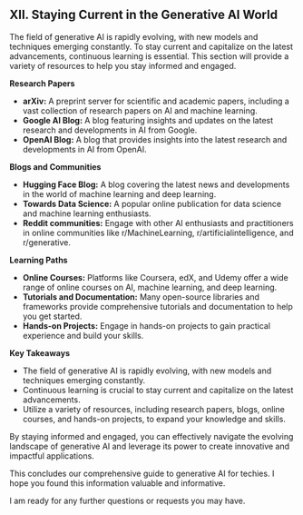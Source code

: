 ## XII. Staying Current in the Generative AI World

The field of generative AI is rapidly evolving, with new models and techniques emerging constantly. To stay current and capitalize on the latest advancements, continuous learning is essential. This section will provide a variety of resources to help you stay informed and engaged.

**Research Papers**

* **arXiv:** A preprint server for scientific and academic papers, including a vast collection of research papers on AI and machine learning.
* **Google AI Blog:** A blog featuring insights and updates on the latest research and developments in AI from Google.
* **OpenAI Blog:** A blog that provides insights into the latest research and developments in AI from OpenAI.

**Blogs and Communities**

* **Hugging Face Blog:** A blog covering the latest news and developments in the world of machine learning and deep learning.
* **Towards Data Science:** A popular online publication for data science and machine learning enthusiasts.
* **Reddit communities:** Engage with other AI enthusiasts and practitioners in online communities like r/MachineLearning, r/artificialintelligence, and r/generative.

**Learning Paths**

* **Online Courses:** Platforms like Coursera, edX, and Udemy offer a wide range of online courses on AI, machine learning, and deep learning.
* **Tutorials and Documentation:** Many open-source libraries and frameworks provide comprehensive tutorials and documentation to help you get started.
* **Hands-on Projects:** Engage in hands-on projects to gain practical experience and build your skills.

**Key Takeaways**

* The field of generative AI is rapidly evolving, with new models and techniques emerging constantly.
* Continuous learning is crucial to stay current and capitalize on the latest advancements.
* Utilize a variety of resources, including research papers, blogs, online courses, and hands-on projects, to expand your knowledge and skills.

By staying informed and engaged, you can effectively navigate the evolving landscape of generative AI and leverage its power to create innovative and impactful applications.

This concludes our comprehensive guide to generative AI for techies. I hope you found this information valuable and informative. 

I am ready for any further questions or requests you may have.
